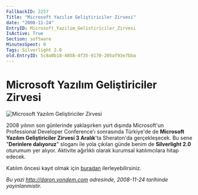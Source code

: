 ```yaml
---
FallbackID: 2257
Title: "Microsoft Yazılım Geliştiriciler Zirvesi"
date: "2008-11-24"
EntryID: Microsoft_Yazilim_Gelistiriciler_Zirvesi
IsActive: True
Section: software
MinutesSpent: 0
Tags: Silverlight 2.0
old.EntryID: 5c8a0b18-4858-4f35-9170-205af93e7bba
---
```

# Microsoft Yazılım Geliştiriciler Zirvesi
![Microsoft Yazılım Geliştiriciler
Zirvesi](media/Microsoft_Yazilim_Gelistiriciler_Zirvesi/24112008_1.jpg)

2008 yılının son günlerinde yaklaşırken yurt dışında Microsoft'un
Professional Developer Conference'ı sonrasında Türkiye'de de **Microsoft
Yazılım Geliştiriciler Zirvesi 3 Aralık**'ta Sheraton'da gerçekleşecek.
Bu sene "**Derinlere dalıyoruz**" sloganı ile yola çıkılan günde benim
de **Silverlight 2.0** oturumum yer alıyor. Aktivite ağırlıklı olarak
kurumsal katılımcılara hitap edecek.

Katılım öncesi kayıt olmak için
[buradan](http://msevents.microsoft.com/CUI/InviteOnly.aspx?EventID=CF-38-65-E3-FD-68-B0-AA-BC-6C-66-AB-AC-EE-AB-71&Culture=TR-TR)
ilerleyebilirsiniz.  



*Bu yazi http://daron.yondem.com adresinde, 2008-11-24 tarihinde yayinlanmistir.*

